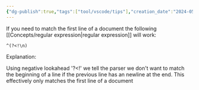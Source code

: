 ```yaml
---
{"dg-publish":true,"tags":["tool/vscode/tips"],"creation_date":"2024-05-03 11:31","permalink":"/tools/search-from-beginning-of-document/","dgPassFrontmatter":true}
---
```


If you need to match the first line of a document the following [[Concepts/regular expression\|regular expression]] will work:
```
^(?<!\n)
```

Explanation:

Using negative lookahead  '?<!'  we tell the parser we don't want to match the beginning of a line if the previous line has an newline at the end.
This effectively only matches the first line of a document

